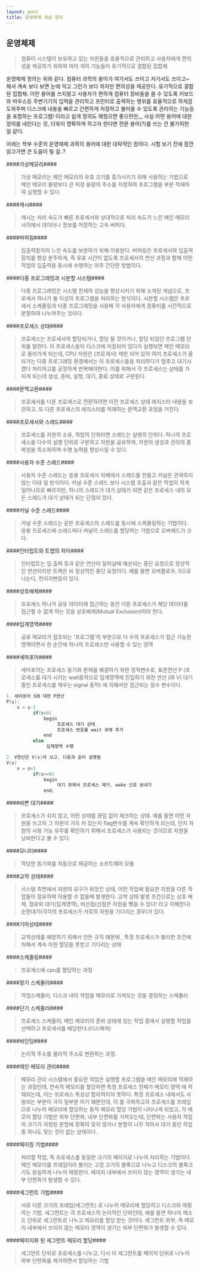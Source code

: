 ```yaml
---
layout: post
title: 운영체제 개념 정리
---
```



운영체제
---
>컴퓨터 시스템이 보유하고 있는 자원들을 효율적으로 관리하고 사용자에게 편의성을 제공하기 위하여 여러 개의 기능들이 유기적으로 결합된 집합체 

운영체제 정의는 위와 같다. 컴퓨터 과학의 용어가 여기서도 쓰이고 저기서도 쓰이고~ 해서 계속 보다 보면 눈에 익고 그런가 보다 하지만 
편의성을 제공한다. 유기적으로 결합된 집합체. 이런 용어를 쓰지말고 
사용자가 편하게 컴퓨터 장비들을 쓸 수 있도록 키보드와 마우스등 주변기기의 입력을 관리하고 프린터로 출력하는 행위를 
효율적으로 하게끔 도와주며 디스크에 내용을 빠르고 간편하게 저장하고 불러올 수 있도록 관리하는 기능등을 포함하는 프로그램! 이라고 쉽게 정의도 해줬으면 좋으련만,,,
사실 어떤 용어에 대한 정의를 내린다는 것, 더욱이 명확하게 하고자 한다면 전문 용어(?)를 쓰는 건 불가피한 일 같다.

아래는 학부 수준의 운영체제 과목의 용어에 대한 대략적인 정의다.
시험 보기 전에 잠깐 읽고가면 큰 도움이 될 걸..?


####가상메모리####

>가상 메모리는 메인 메모리의 유효 크기를 증가시키기 위해 사용하는 기법으로 메인 메모리 욜량보다 큰 저장 용량의 주소를 지정하여 프로그램을 부분 적재하여 실행할 수 있다.

####캐시####

>캐시는 처리 속도가 빠른 프로세서와 상대적으로 처리 속도가 느린 메인 메모리 사이에서 데이터나 정보를 저장하는 고속 버퍼다.

####버퍼링####

>입출력장치의 느린 속도를 보완하기 위해 이용된다. 버퍼링은 프로세서와 입출력장치를 항상 분주하게, 즉 유휴 시간이 없도록 프로세서의 연산 과정과 함께 어떤 작업의 입출력을 동시에 수행하는 아주 간단한 방법이다.

####다중 프로그래밍과 시분할 시스템####

>다중 프로그래밍은 시스템 전체의 성능을 향상시키기 위해 소개된 개념으로, 프로세서 하나가 둘 이상의 프로그램을 처리하는 방식이다.
시분할 시스템은 프로세서 스케줄링과 다중 프로그래밍을 사용해 각 사용자에게 컴퓨터를 시간적으로 분할하여 나누어주는 것이다.

####프로세스 상태####

>프로세스는 프로세서의 할당되거나, 할당 될 것이거나, 할당 되었던 프로그램 단위를 말한다. 이 프로세스들이 디스크에 저장되어 있다가 실행되면 메인 메모리로 올라가게 되는데, CPU 자원은 (프로세서) 제한 되어 있어 여러 프로세스가 올라가는 다중 프로그래밍 환경에서는 이 프로세스들을 처리하다가 멈추고 대기시켰다 처리하고를 공정하게 반복해야한다. 이를 위해서 각 프로세스는 상태를 가지게 되는데 생성, 준비, 실행, 대기, 종료 상태로 구분된다.

####문맥교환####

>프로세서를 다른 프로세스로 전환하려면 이전 프로세스 상태 레지스터 내용을 보관하고, 또 다른 프로세스의 레지스터를 적재하는 문맥교환 과정을 거친다.

####프로세서와 스레드####

>프로세스를 자원의 소유, 작업의 단위라면 스레드는 실행의 단위다. 하나의 프로세스를 다수의 실행 단위로 구분하고 자원을 공유하여, 자원의 생성과 관리의 중복성을 최소화하여 수행 능력을 향상시킬 수 있다.

####사용자 수준 스레드####

>사용자 수준 스레드는 응용 프로세서 자체에서 스레드를 만들고 커널은 관여하지 않는 다대 일 방식이다. 커널 수준 스레드 보다 시스템 호출과 같은 작업이 적게 일어나므로 빠르지만, 하나의 스레드가 대기 상태가 되면 같은 프로세스 내의 모든 스레드가 대기 상태가 되는 단점이 있다.

####커널 수준 스레드####

>커널 수준 스레드는 같은 프로세스의 스레드를 동시에 스케줄링하는 기법이다. 응용 프로세스에 스레드마다 커널이 스레드를 할당하는 기법으로 오버헤드가 크다.

####인터럽트와 트랩의 차이####

>인터럽트는 입.출력 등과 같은 연산이 일어날때 예상되는 중단 요청으로 정상적인 연산이지만 트랙은 비 정상적인 중단 요청이다. 예를 들면 오버플로우, 0으로 나눈다, 천지지변등이 있다.

####상호배제####

>프로세스 하나가 공유 데이터에 접근하는 동안 다른 프로세스가 해당 데이터를 접근할 수 없게 하는 것을 상호배제(Mutual Exclusion)이라 한다.

####임계영역####

>공유 메모리가 참조되는 '프로그램'의 부분으로 다 수의 프로세스가 접근 가능한 영역이면서 한 순간에 하나의 프로세스만 사용할 수 있는 영역

####세마포어####

>세마포어는 프로세스 동기화 문제를 해결하기 위한 정적변수로,
표준연산 P (프로세스를 대기 시키는 wait동작으로 임계영역에 진입하기 위한 연산 )와 V( 대기 중인 프로세스를 깨우는 signal 동작) 에 의해서만 접근되는 정수 변수이다.

~~~c
1. 세마포어 S에 대한 P연산
P(s):
    s = s-1
          if(s<0)
              begin
                   프로세스 대기 상태
                   프로세스 번호를 wait 큐에 추가
              end
          else
               임계영역 수행

2. V연산은 V(s)라 쓰고, 다음과 같이 실행됨
V(s)
    s = s+1
          if(s<=0)
              begin
                   대기 큐에서 프로세스 제거, wake 신호 보내기
              end;

~~~

####바쁜 대기####

>프로세스가 쉬지 않고, 어떤 상태를 끊임 없이 체크하는 상태. 예를 들면 어떤 자원을 쓰고자 그 자원이 가득 차 있는지 flag변수를 계속 확인하게 되는데, 단지 자원의 사용 가능 유무를 확인하기 위해서 프로세스가 사용되는 것이므로 자원을 낭비한다고 볼 수 있다.

####모니터####

>적당한 동기화를 자동으로 제공하는 소프트웨어 모듈

####교착 상태####

>시스템 측면에서 자원의 요구가 뒤엉킨 상태, 어떤 작업에 필요한 자원을 다른 작업들이 점유하여 이용할 수 없을때 발생한다.
교착 상태 발생 조건으로는 상호 배제, 점유와 대기(임계영역), 비선점(선점은 자원을 뺏을 수 있다! 라고 이해한다)
순환대기(각각의 프로세스가 서로의 자원을 기다리는 경우)가 있다.

####기아상태####

>교착상태를 예방하기 위해서 만든 규칙 때문에 , 특정 프로세스가 불리한 조건에 처해서 계속 자원 할당을 못받고 기다리는 상태

####스케줄링####

>프로세스에 cpu를 할당하는 과정

####장기 스케줄러####

>작업스케줄러, 디스크 내의 작업을 메모리로 가져오는 것을 결정하는 스케줄러

####단기 스케줄러####

>프로세스 스케줄러, 메인 메모리의 준비 상태에 있는 작업 중에서 실행할 작업을 선택하고 프로세서를 배당한다.(디스패쳐)

####바인딩####

>논리적 주소를 물리적 주소로 변환하는 과정.

####메인 메모리 관리####

>메모리 관리 시스템에서 중요한 작업은 실행할 프로그램을 메인 메모리에 적재하는 과정인데, 연속적 메모리를 할당하면 특정 프로세스 전체가 메모리 영역 에 적재되는데, 이는 프로세스 특성상 합리적이지 못하다. 특정 프로세스 내에서도 사용되는 부분이 극히 일부분 이기 떄문인데, 이 를 극복하고자 프로세스를 프레임으로 나누어 메모리에 할당하는 동적 메모리 할당 기법이 나타나게 되었고, 각 메모리 할당 기법은 외부 단편화, 내부 단편화를 가져오는데, 단편화는 사용자 작업의 크기가 지정된 분할에 정확히 맞지 않거나 분할이 너무 작아서 대기 중인 작업 중 하나도 맞는 것이 없는 상태이다.

####페이징 기법####

>처리할 작업, 즉 프로세스를 동일한 크기의 페이지로 나누어 처리하는 기법이다. 메인 메모리를 프레임이라 불리는 고정 크기의 블록으로 나누고 디스크의 블록크기도 동일하게 나누어 매핑한다. 페이지 내부에서 쓰이지 않는 영역이 생기는 내부 단편화가 발생할 수 있다.

####세그먼트 기법####

>서로 다른 크기의 프레임(세그먼트) 로 나누어 메모리에 할당하고 디스크와 매핑하는 기법. 세그먼트는 각 프로세스의 논리적인 단위인데, 예를 들면 하나의 메소드 단위로 세그먼트르 나누고 메모리를 할당 받는 것이다. 세그먼트 외부, 즉 메모리 내부에서 쓰이지 않는 메모리 영역이 생기는 외부 단편화가 발생할 수 있다.

####페이지화 된 세그먼트 메모리 할당####

>세그먼트 단위로 프로세스를 나누고, 다시 이 세그먼트를 페이지 단위로 나누어 외부 단편화를 제거하면서 할당하는 기법



